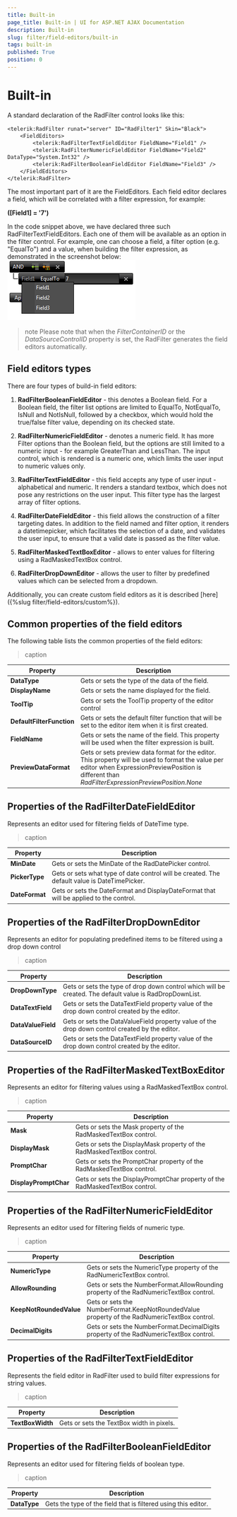 ```yaml
---
title: Built-in
page_title: Built-in | UI for ASP.NET AJAX Documentation
description: Built-in
slug: filter/field-editors/built-in
tags: built-in
published: True
position: 0
---
```


# Built-in



A standard declaration of the RadFilter control looks like this:

````ASPNET
<telerik:RadFilter runat="server" ID="RadFilter1" Skin="Black">
    <FieldEditors>
        <telerik:RadFilterTextFieldEditor FieldName="Field1" />
        <telerik:RadFilterNumericFieldEditor FieldName="Field2" DataType="System.Int32" />
        <telerik:RadFilterBooleanFieldEditor FieldName="Field3" />
    </FieldEditors>
</telerik:RadFilter>
````



The most important part of it are the FieldEditors. Each field editor declares a field, which will be correlated with a filter expression, for example:

**([Field1] = '7')**

In the code snippet above, we have declared three such RadFilterTextFieldEditors. Each one of them will be available as an option in the filter control. For example, one can choose a field, a filter option (e.g. "EqualTo") and a value, when building the filter expression, as demonstrated in the screenshot below:
![Filter expression](images/filter_expression.png)

>note Please note that when the *FilterContainerID* or the *DataSourceControlID* property is set, the RadFilter generates the field editors automatically.
>


## Field editors types

There are four types of build-in field editors:

1. **RadFilterBooleanFieldEditor** - this denotes a Boolean field. For a Boolean field, the filter list options are limited to EqualTo, NotEqualTo, IsNull and NotIsNull, followed by a checkbox, which would hold the true/false filter value, depending on its checked state.

1. **RadFilterNumericFieldEditor** - denotes a numeric field. It has more Filter options than the Boolean field, but the options are still limited to a numeric input - for example GreaterThan and LessThan. The input control, which is rendered is a numeric one, which limits the user input to numeric values only.

1. **RadFilterTextFieldEditor** - this field accepts any type of user input - alphabetical and numeric. It renders a standard textbox, which does not pose any restrictions on the user input. This filter type has the largest array of filter options.

1. **RadFilterDateFieldEditor** - this field allows the construction of a filter targeting dates. In addition to the field named and filter option, it renders a datetimepicker, which facilitates the selection of a date, and validates the user input, to ensure that a valid date is passed as the filter value.

1. **RadFilterMaskedTextBoxEditor** - allows to enter values for filtering using a RadMaskedTextBox control.

1. **RadFilterDropDownEditor** - allows the user to filter by predefined values which can be selected from a dropdown.

Additionally, you can create custom field editors as it is described [here]({%slug filter/field-editors/custom%}).

## Common properties of the field editors

The following table lists the common properties of the field editors:


>caption  

|  **Property**  |  **Description**  |
| ------ | ------ |
| **DataType** |Gets or sets the type of the data of the field.|
| **DisplayName** |Gets or sets the name displayed for the field.|
| **ToolTip** |Gets or sets the ToolTip property of the editor control|
| **DefaultFilterFunction** |Gets or sets the default filter function that will be set to the editor item when it is first created.|
| **FieldName** |Gets or sets the name of the field. This property will be used when the filter expression is built.|
| **PreviewDataFormat** |Gets or sets preview data format for the editor. This property will be used to format the value per editor when ExpressionPreviewPosition is different than *RadFilterExpressionPreviewPosition.None* |

## Properties of the RadFilterDateFieldEditor

Represents an editor used for filtering fields of DateTime type.


>caption  

|  **Property**  |  **Description**  |
| ------ | ------ |
| **MinDate** |Gets or sets the MinDate of the RadDatePicker control.|
| **PickerType** |Gets or sets what type of date control will be created. The default value is DateTimePicker.|
| **DateFormat** |Gets or sets the DateFormat and DisplayDateFormat that will be applied to the control.|

## Properties of the RadFilterDropDownEditor

Represents an editor for populating predefined items to be filtered using a drop down control


>caption  

|  **Property**  |  **Description**  |
| ------ | ------ |
| **DropDownType** |Gets or sets the type of drop down control which will be created. The default value is RadDropDownList.|
| **DataTextField** |Gets or sets the DataTextField property value of the drop down control created by the editor.|
| **DataValueField** |Gets or sets the DataValueField property value of the drop down control created by the editor.|
| **DataSourceID** |Gets or sets the DataTextField property value of the drop down control created by the editor.|

## Properties of the RadFilterMaskedTextBoxEditor

Represents an editor for filtering values using a RadMaskedTextBox control.


>caption  

|  **Property**  |  **Description**  |
| ------ | ------ |
| **Mask** |Gets or sets the Mask property of the RadMaskedTextBox control.|
| **DisplayMask** |Gets or sets the DisplayMask property of the RadMaskedTextBox control.|
| **PromptChar** |Gets or sets the PromptChar property of the RadMaskedTextBox control.|
| **DisplayPromptChar** |Gets or sets the DisplayPromptChar property of the RadMaskedTextBox control.|

## Properties of the RadFilterNumericFieldEditor

Represents an editor used for filtering fields of numeric type.


>caption  

|  **Property**  |  **Description**  |
| ------ | ------ |
| **NumericType** |Gets or sets the NumericType property of the RadNumericTextBox control.|
| **AllowRounding** |Gets or sets the NumberFormat.AllowRounding property of the RadNumericTextBox control.|
| **KeepNotRoundedValue** |Gets or sets the NumberFormat.KeepNotRoundedValue property of the RadNumericTextBox control.|
| **DecimalDigits** |Gets or sets the NumberFormat.DecimalDigits property of the RadNumericTextBox control.|

## Properties of the RadFilterTextFieldEditor

Represents the field editor in RadFilter used to build filter expressions for string values.


>caption  

|  **Property**  |  **Description**  |
| ------ | ------ |
| **TextBoxWidth** |Gets or sets the TextBox width in pixels.|

## Properties of the RadFilterBooleanFieldEditor

Represents an editor used for filtering fields of boolean type.


>caption  

|  **Property**  |  **Description**  |
| ------ | ------ |
| **DataType** |Gets the type of the field that is filtered using this editor.|
